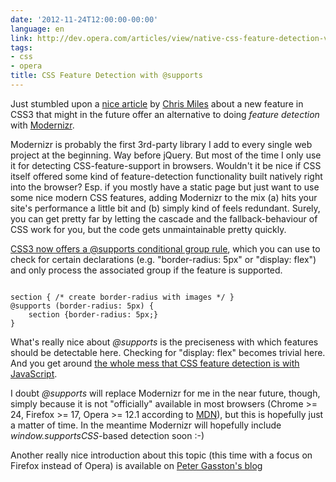 ```yaml
---
date: '2012-11-24T12:00:00-00:00'
language: en
link: http://dev.opera.com/articles/view/native-css-feature-detection-via-the-supports-rule/
tags:
- css
- opera
title: CSS Feature Detection with @supports
---
```



Just stumbled upon a [nice article][art] by [Chris Miles][cm] about a new feature in CSS3 that might in the future offer an alternative to doing *feature detection* with [Modernizr][mod].

Modernizr is probably the first 3rd-party library I add to every single web project at the beginning. Way before jQuery. But most of the time I only use it for detecting CSS-feature-support in browsers. Wouldn't it be nice if CSS itself offered some kind of feature-detection functionality built natively right into the browser? Esp. if you mostly have a static page but just want to use some nice modern CSS features, adding Modernizr to the mix (a) hits your site's performance a little bit and (b) simply kind of feels redundant. Surely, you can get pretty far by letting the cascade and the fallback-behaviour of CSS work for you, but the code gets unmaintainable pretty quickly.

[CSS3 now offers a @supports conditional group rule][w3c], which you can use to check for certain declarations (e.g. "border-radius: 5px" or "display: flex") and only process the associated group if the feature is supported.

<pre><code>
section { /* create border-radius with images */ }
@supports (border-radius: 5px) {
    section {border-radius: 5px;}
}
</code></pre>

What's really nice about *@supports* is the preciseness with which features should be detectable here. Checking for "display: flex" becomes trivial here. And you get around [the whole mess that CSS feature detection is with JavaScript][jsm].

I doubt *@supports* will replace Modernizr for me in the near future, though, simply because it is not "officially" available in most browsers (Chrome >= 24, Firefox >= 17, Opera >= 12.1 according to [MDN][mdn]), but this is hopefully just a matter of time. In the meantime Modernizr will hopefully include *window.supportsCSS*-based detection soon :-)

Another really nice introduction about this topic (this time with a focus on Firefox instead of Opera) is available on [Peter Gasston's blog][pga]

[art]: http://dev.opera.com/articles/view/native-css-feature-detection-via-the-supports-rule/
[cm]: http://my.opera.com/chrismills/about/
[mod]: http://modernizr.com/
[jsm]: https://github.com/Modernizr/Modernizr/blob/master/feature-detects/css-fontface.js
[mdn]: https://developer.mozilla.org/en-US/docs/CSS/@supports
[w3c]: http://dev.w3.org/csswg/css3-conditional/#at-supports
[pga]: http://www.broken-links.com/2012/08/06/firefox-supports-supports-gets-my-support/
